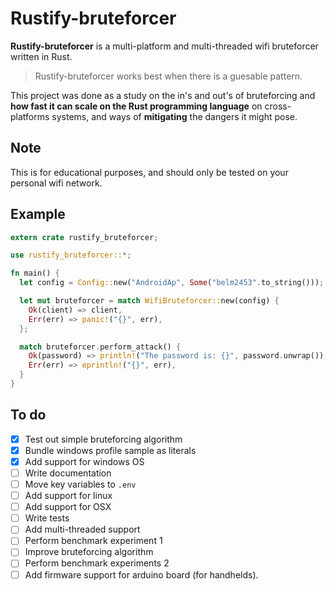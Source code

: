 # Rustify-bruteforcer
**Rustify-bruteforcer** is a multi-platform and multi-threaded wifi bruteforcer written in Rust.
<br>
> Rustify-bruteforcer works best when there is a guesable pattern.

This project was done as a study on the in's and out's of bruteforcing and **how fast it can scale on the Rust programming language** on cross-platforms systems, and ways of **mitigating** the dangers it might pose.

## Note
This is for educational purposes, and should only be tested on your personal wifi network.

## Example
```RUST
extern crate rustify_bruteforcer;

use rustify_bruteforcer::*;

fn main() {
  let config = Config::new("AndroidAp", Some("belm2453".to_string()));

  let mut bruteforcer = match WifiBruteforcer::new(config) {
    Ok(client) => client,
    Err(err) => panic!("{}", err),
  };

  match bruteforcer.perform_attack() {
    Ok(password) => println!("The password is: {}", password.unwrap()),
    Err(err) => eprintln!("{}", err),
  }
}
```

## To do
- [x] Test out simple bruteforcing algorithm
- [x] Bundle windows profile sample as literals
- [x] Add support for windows OS
- [ ] Write documentation
- [ ] Move key variables to `.env`
- [ ] Add support for linux
- [ ] Add support for OSX
- [ ] Write tests
- [ ] Add multi-threaded support
- [ ] Perform benchmark experiment 1
- [ ] Improve bruteforcing algorithm
- [ ] Perform benchmark experiments 2
- [ ] Add firmware support for arduino board (for handhelds).